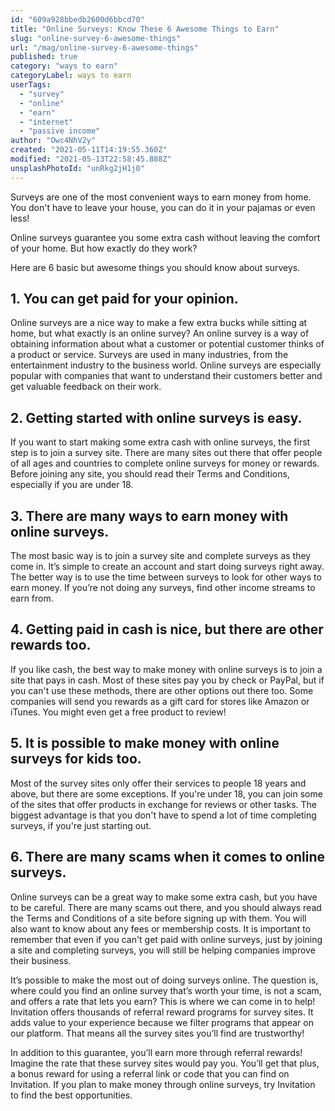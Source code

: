 ```yaml
---
id: "609a928bbedb2600d6bbcd70"
title: "Online Surveys: Know These 6 Awesome Things to Earn"
slug: "online-survey-6-awesome-things"
url: "/mag/online-survey-6-awesome-things"
published: true
category: "ways to earn"
categoryLabel: ways to earn
userTags:
  - "survey"
  - "online"
  - "earn"
  - "internet"
  - "passive income"
author: "Owc4NhV2y"
created: "2021-05-11T14:19:55.360Z"
modified: "2021-05-13T22:58:45.888Z"
unsplashPhotoId: "unRkg2jH1j0"
---
```

Surveys are one of the most convenient ways to earn money from home. You don't have to leave your house, you can do it in your pajamas or even less!

Online surveys guarantee you some extra cash without leaving the comfort of your home. But how exactly do they work?

Here are 6 basic but awesome things you should know about surveys.

## **1. You can get paid for your opinion.**

Online surveys are a nice way to make a few extra bucks while sitting at home, but what exactly is an online survey? An online survey is a way of obtaining information about what a customer or potential customer thinks of a product or service. Surveys are used in many industries, from the entertainment industry to the business world. Online surveys are especially popular with companies that want to understand their customers better and get valuable feedback on their work.

## **2. Getting started with online surveys is easy.**

If you want to start making some extra cash with online surveys, the first step is to join a survey site. There are many sites out there that offer people of all ages and countries to complete online surveys for money or rewards. Before joining any site, you should read their Terms and Conditions, especially if you are under 18.

## **3. There are many ways to earn money with online surveys.**

The most basic way is to join a survey site and complete surveys as they come in. It’s simple to create an account and start doing surveys right away. The better way is to use the time between surveys to look for other ways to earn money. If you’re not doing any surveys, find other income streams to earn from.

## **4. Getting paid in cash is nice, but there are other rewards too.**

If you like cash, the best way to make money with online surveys is to join a site that pays in cash. Most of these sites pay you by check or PayPal, but if you can't use these methods, there are other options out there too. Some companies will send you rewards as a gift card for stores like Amazon or iTunes. You might even get a free product to review!

## **5. It is possible to make money with online surveys for kids too.**

Most of the survey sites only offer their services to people 18 years and above, but there are some exceptions. If you're under 18, you can join some of the sites that offer products in exchange for reviews or other tasks. The biggest advantage is that you don't have to spend a lot of time completing surveys, if you're just starting out.

## **6. There are many scams when it comes to online surveys.**

Online surveys can be a great way to make some extra cash, but you have to be careful. There are many scams out there, and you should always read the Terms and Conditions of a site before signing up with them. You will also want to know about any fees or membership costs. It is important to remember that even if you can't get paid with online surveys, just by joining a site and completing surveys, you will still be helping companies improve their business.

It’s possible to make the most out of doing surveys online. The question is, where could you find an online survey that’s worth your time, is not a scam, and offers a rate that lets you earn? This is where we can come in to help! Invitation offers thousands of referral reward programs for survey sites. It adds value to your experience because we filter programs that appear on our platform. That means all the survey sites you’ll find are trustworthy!

In addition to this guarantee, you’ll earn more through referral rewards! Imagine the rate that these survey sites would pay you. You’ll get that plus, a bonus reward for using a referral link or code that you can find on Invitation. If you plan to make money through online surveys, try Invitation to find the best opportunities.